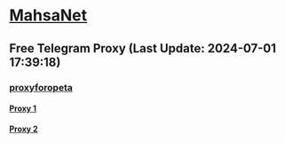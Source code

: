 
# [MahsaNet](https://t.me/mahsa_net)
## Free Telegram Proxy (Last Update: 2024-07-01 17:39:18)
### [proxyforopeta](https://t.me/proxyforopeta)
#### [Proxy 1](tg://proxy?server=91.107.236.14&port=3443&secret=eeRighJJvXrFGRMCIMJdGQ)
#### [Proxy 2](tg://proxy?server=Cloudflare.nokia.net.co.uk.do_yo.want_to.clash_with.this.www.microsoft.com.there_is_no.place_like.localhost.www.bing.com.count_with_me.cyou.net.digikala.com.msn.com.bsi.ir.enamad.ir.irdownload-c.ir.&port=44443&secret=eeRighJJvXrFGRMCIMJdCQtY2RueWVrdGFuZXQuY29tZmFyYWthdi5jb212YW4ubmFqdmEuY29tAAAAAAAAAAAAAAAAAAAAAAAAAAAAAAAA)

    